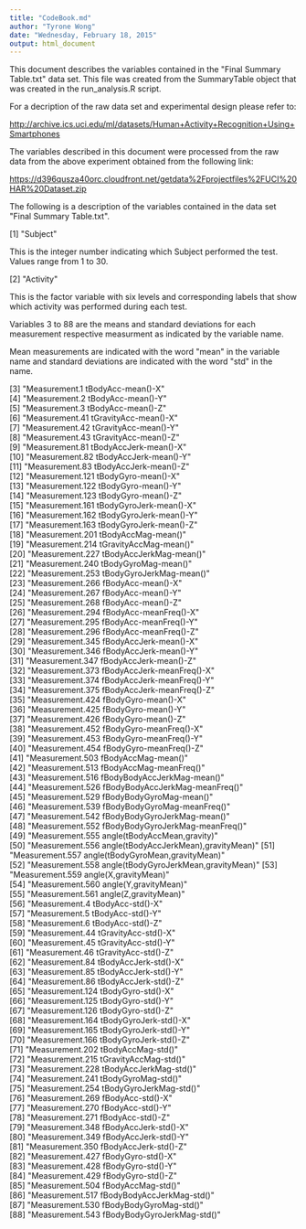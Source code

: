 ```yaml
---
title: "CodeBook.md"
author: "Tyrone Wong"
date: "Wednesday, February 18, 2015"
output: html_document
---
```


This document describes the variables contained in the "Final Summary Table.txt" data set.
This file was created from the SummaryTable object that was created in the run_analysis.R script.

For a decription of the raw data set and experimental design please refer to:

http://archive.ics.uci.edu/ml/datasets/Human+Activity+Recognition+Using+Smartphones

The variables described in this document were processed from the raw data from the above experiment obtained from the following link:

https://d396qusza40orc.cloudfront.net/getdata%2Fprojectfiles%2FUCI%20HAR%20Dataset.zip

The following is a description of the variables contained in the data set "Final Summary Table.txt". 

 [1] "Subject"                                             

This is the integer number indicating which Subject performed the test. Values range from 1 to 30.

 [2] "Activity" 

This is the factor variable with six levels and corresponding labels that show which activity was performed during each test.

Variables 3 to 88 are the means and standard deviations for each measurement respective measurment as indicated by the variable name.

Mean measurements are indicated with the word "mean" in the variable name and standard deviations are indicated with the word "std" in the name.

 [3] "Measurement.1 tBodyAcc-mean()-X"                     
 [4] "Measurement.2 tBodyAcc-mean()-Y"                     
 [5] "Measurement.3 tBodyAcc-mean()-Z"                     
 [6] "Measurement.41 tGravityAcc-mean()-X"                 
 [7] "Measurement.42 tGravityAcc-mean()-Y"                 
 [8] "Measurement.43 tGravityAcc-mean()-Z"                 
 [9] "Measurement.81 tBodyAccJerk-mean()-X"                
[10] "Measurement.82 tBodyAccJerk-mean()-Y"                
[11] "Measurement.83 tBodyAccJerk-mean()-Z"                
[12] "Measurement.121 tBodyGyro-mean()-X"                  
[13] "Measurement.122 tBodyGyro-mean()-Y"                  
[14] "Measurement.123 tBodyGyro-mean()-Z"                  
[15] "Measurement.161 tBodyGyroJerk-mean()-X"              
[16] "Measurement.162 tBodyGyroJerk-mean()-Y"              
[17] "Measurement.163 tBodyGyroJerk-mean()-Z"              
[18] "Measurement.201 tBodyAccMag-mean()"                  
[19] "Measurement.214 tGravityAccMag-mean()"               
[20] "Measurement.227 tBodyAccJerkMag-mean()"              
[21] "Measurement.240 tBodyGyroMag-mean()"                 
[22] "Measurement.253 tBodyGyroJerkMag-mean()"             
[23] "Measurement.266 fBodyAcc-mean()-X"                   
[24] "Measurement.267 fBodyAcc-mean()-Y"                   
[25] "Measurement.268 fBodyAcc-mean()-Z"                   
[26] "Measurement.294 fBodyAcc-meanFreq()-X"               
[27] "Measurement.295 fBodyAcc-meanFreq()-Y"               
[28] "Measurement.296 fBodyAcc-meanFreq()-Z"               
[29] "Measurement.345 fBodyAccJerk-mean()-X"               
[30] "Measurement.346 fBodyAccJerk-mean()-Y"               
[31] "Measurement.347 fBodyAccJerk-mean()-Z"               
[32] "Measurement.373 fBodyAccJerk-meanFreq()-X"           
[33] "Measurement.374 fBodyAccJerk-meanFreq()-Y"           
[34] "Measurement.375 fBodyAccJerk-meanFreq()-Z"           
[35] "Measurement.424 fBodyGyro-mean()-X"                  
[36] "Measurement.425 fBodyGyro-mean()-Y"                  
[37] "Measurement.426 fBodyGyro-mean()-Z"                  
[38] "Measurement.452 fBodyGyro-meanFreq()-X"              
[39] "Measurement.453 fBodyGyro-meanFreq()-Y"              
[40] "Measurement.454 fBodyGyro-meanFreq()-Z"              
[41] "Measurement.503 fBodyAccMag-mean()"                  
[42] "Measurement.513 fBodyAccMag-meanFreq()"              
[43] "Measurement.516 fBodyBodyAccJerkMag-mean()"          
[44] "Measurement.526 fBodyBodyAccJerkMag-meanFreq()"      
[45] "Measurement.529 fBodyBodyGyroMag-mean()"             
[46] "Measurement.539 fBodyBodyGyroMag-meanFreq()"         
[47] "Measurement.542 fBodyBodyGyroJerkMag-mean()"         
[48] "Measurement.552 fBodyBodyGyroJerkMag-meanFreq()"     
[49] "Measurement.555 angle(tBodyAccMean,gravity)"         
[50] "Measurement.556 angle(tBodyAccJerkMean),gravityMean)"
[51] "Measurement.557 angle(tBodyGyroMean,gravityMean)"    
[52] "Measurement.558 angle(tBodyGyroJerkMean,gravityMean)"
[53] "Measurement.559 angle(X,gravityMean)"                
[54] "Measurement.560 angle(Y,gravityMean)"                
[55] "Measurement.561 angle(Z,gravityMean)"                
[56] "Measurement.4 tBodyAcc-std()-X"                      
[57] "Measurement.5 tBodyAcc-std()-Y"                      
[58] "Measurement.6 tBodyAcc-std()-Z"                      
[59] "Measurement.44 tGravityAcc-std()-X"                  
[60] "Measurement.45 tGravityAcc-std()-Y"                  
[61] "Measurement.46 tGravityAcc-std()-Z"                  
[62] "Measurement.84 tBodyAccJerk-std()-X"                 
[63] "Measurement.85 tBodyAccJerk-std()-Y"                 
[64] "Measurement.86 tBodyAccJerk-std()-Z"                 
[65] "Measurement.124 tBodyGyro-std()-X"                   
[66] "Measurement.125 tBodyGyro-std()-Y"                   
[67] "Measurement.126 tBodyGyro-std()-Z"                   
[68] "Measurement.164 tBodyGyroJerk-std()-X"               
[69] "Measurement.165 tBodyGyroJerk-std()-Y"               
[70] "Measurement.166 tBodyGyroJerk-std()-Z"               
[71] "Measurement.202 tBodyAccMag-std()"                   
[72] "Measurement.215 tGravityAccMag-std()"                
[73] "Measurement.228 tBodyAccJerkMag-std()"               
[74] "Measurement.241 tBodyGyroMag-std()"                  
[75] "Measurement.254 tBodyGyroJerkMag-std()"              
[76] "Measurement.269 fBodyAcc-std()-X"                    
[77] "Measurement.270 fBodyAcc-std()-Y"                    
[78] "Measurement.271 fBodyAcc-std()-Z"                    
[79] "Measurement.348 fBodyAccJerk-std()-X"                
[80] "Measurement.349 fBodyAccJerk-std()-Y"                
[81] "Measurement.350 fBodyAccJerk-std()-Z"                
[82] "Measurement.427 fBodyGyro-std()-X"                   
[83] "Measurement.428 fBodyGyro-std()-Y"                   
[84] "Measurement.429 fBodyGyro-std()-Z"                   
[85] "Measurement.504 fBodyAccMag-std()"                   
[86] "Measurement.517 fBodyBodyAccJerkMag-std()"           
[87] "Measurement.530 fBodyBodyGyroMag-std()"              
[88] "Measurement.543 fBodyBodyGyroJerkMag-std()"

